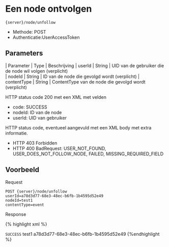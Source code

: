 ---
---

# Een node ontvolgen

```
{server}/node/unfollow
```

* Methode: POST
* Authenticatie:UserAccessToken


## Parameters

| Parameter | Type  | Beschrijving
| userId | String | UID van de gebruiker die de node wil volgen (verplicht)  
| nodeId | String | ID van de node die gevolgd wordt (verplicht)
| contentType | String | ContentType van de node die gevolgd wordt (verplicht)

HTTP status code 200 met een XML met velden

* code: SUCCESS
* nodeId: ID van de node
* userId: UID van gebruiker

 HTTP status code, eventueel aangevuld met een XML body met extra informatie.

* HTTP 403 Forbidden
* HTTP 400 BadRequest: USER\_NOT\_FOUND, USER\_DOES\_NOT\_FOLLOW\_NODE, FAILED, MISSING\_REQUIRED\_FIELD

## Voorbeeld

Request

```
POST {server}/node/unfollow
userId=a78d3d77-68e3-48ec-b6fb-1b4595d52e49
nodeId=test1
contentType=event
```

Response

{% highlight xml %}
<?xml version="1.0" encoding="UTF-8" standalone="yes"?>
<response>
<code>SUCCESS</code>
<nodeId>test1</nodeId>
<userId>a78d3d77-68e3-48ec-b6fb-1b4595d52e49</userId>
</response> {%endhighlight %}
